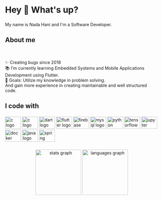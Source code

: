 <h1 align="left">Hey 👋 What's up?</h1>

###

<p align="left">My name is Nada Hani and I'm a Software Developer.</p>

###

<h2 align="left">About me</h2>

###

<br clear="both">

<p align="left">✨ Creating bugs since 2018<br>📚 I'm currently learning Embedded Systems and Mobile Applications Development using Flutter.<br>🎯 Goals: Utilize my knowledge in problem solving. <br> And gain more experience in creating maintainable and well structured code.</p>

###

<h2 align="left">I code with</h2>

###

<div align="left">
  <img src="https://cdn.jsdelivr.net/gh/devicons/devicon/icons/c/c-original.svg" height="40" width="52" alt="c logo"  />
  <img src="https://www.google.com/imgres?imgurl=https%3A%2F%2Fe7.pngegg.com%2Fpngimages%2F46%2F626%2Fpng-clipart-c-logo-the-c-programming-language-computer-icons-computer-programming-source-code-programming-miscellaneous-template.png&imgrefurl=https%3A%2F%2Fwww.pngegg.com%2Fen%2Fpng-byoxw&tbnid=1YhUnxI1zG9eTM&vet=12ahUKEwjq4Nys6Zb8AhX7sycCHV3FBCAQMygBegUIARDLAQ..i&docid=f_fYqNb6wyuzjM&w=900&h=900&q=c%2B%2B%20icon&client=firefox-b-d&ved=2ahUKEwjq4Nys6Zb8AhX7sycCHV3FBCAQMygBegUIARDLAQ"height="40" width="52" alt="c logo"  />
  <img src="https://cdn.jsdelivr.net/gh/devicons/devicon/icons/dart/dart-plain-wordmark.svg" height="40" width="52" alt="dart logo"  />
  <img src="https://cdn.jsdelivr.net/gh/devicons/devicon/icons/flutter/flutter-original.svg" height="40" width="52" alt="flutter logo"  />
  <img src="https://cdn.jsdelivr.net/gh/devicons/devicon/icons/firebase/firebase-plain.svg" height="40" width="52" alt="firebase logo"  />
  <img src="https://cdn.jsdelivr.net/gh/devicons/devicon/icons/mysql/mysql-original-wordmark.svg" height="40" width="52" alt="mysql logo"  />
  <img src="https://cdn.jsdelivr.net/gh/devicons/devicon/icons/python/python-original.svg" height="40" width="52" alt="python logo"  />
  <img src="https://cdn.jsdelivr.net/gh/devicons/devicon/icons/tensorflow/tensorflow-original.svg" height="40" width="52" alt="tensorflow logo"  />
  <img src="https://cdn.jsdelivr.net/gh/devicons/devicon/icons/jupyter/jupyter-original-wordmark.svg" height="40" width="52" alt="jupyter logo"  />
  <img src="https://cdn.jsdelivr.net/gh/devicons/devicon/icons/docker/docker-original-wordmark.svg" height="40" width="52" alt="docker logo"  />
  <img src="https://cdn.jsdelivr.net/gh/devicons/devicon/icons/java/java-original-wordmark.svg" height="40" width="52" alt="java logo"  />
  <img src="https://cdn.jsdelivr.net/gh/devicons/devicon/icons/spring/spring-original-wordmark.svg" height="40" width="52" alt="spring logo"  />
</div>

###

<div align="center">
  <img src="https://github-readme-stats.vercel.app/api?hide_title=false&hide_rank=false&show_icons=true&include_all_commits=true&count_private=true&disable_animations=false&theme=dracula&locale=en&hide_border=false&username=nadahanii" height="150" alt="stats graph"  />
  <img src="https://github-readme-stats.vercel.app/api/top-langs?locale=en&hide_title=false&layout=compact&card_width=320&langs_count=5&theme=dracula&hide_border=false&username=nadahanii" height="150" alt="languages graph"  />
</div>

###
